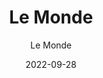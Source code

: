---
title: Le Monde
author: Le Monde
date: 2022-09-28
description: ""
authorLink: ""

tags:
- Le Monde
featuredImagePreview: "/agency/lm.png"

multitype: [
agency
]

---